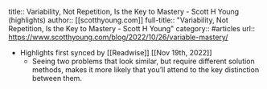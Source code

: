 title:: Variability, Not Repetition, Is the Key to Mastery - Scott H Young (highlights)
author:: [[scotthyoung.com]]
full-title:: "Variability, Not Repetition, Is the Key to Mastery - Scott H Young"
category:: #articles
url:: https://www.scotthyoung.com/blog/2022/10/26/variable-mastery/

- Highlights first synced by [[Readwise]] [[Nov 19th, 2022]]
	- Seeing two problems that look similar, but require different solution methods, makes it more likely that you’ll attend to the key distinction between them.